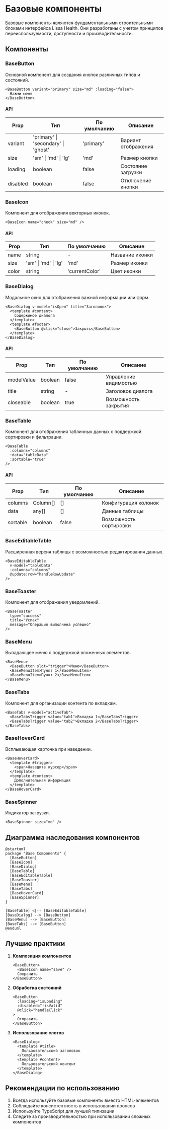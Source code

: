 # Базовые компоненты

Базовые компоненты являются фундаментальными строительными блоками интерфейса Lissa Health. Они разработаны с учетом принципов переиспользуемости, доступности и производительности.

## Компоненты

### BaseButton

Основной компонент для создания кнопок различных типов и состояний.

```vue
<BaseButton variant="primary" size="md" :loading="false">
  Нажми меня
</BaseButton>
```

#### API

| Prop | Тип | По умолчанию | Описание |
|------|-----|--------------|-----------|
| variant | 'primary' \| 'secondary' \| 'ghost' | 'primary' | Вариант отображения |
| size | 'sm' \| 'md' \| 'lg' | 'md' | Размер кнопки |
| loading | boolean | false | Состояние загрузки |
| disabled | boolean | false | Отключение кнопки |

### BaseIcon

Компонент для отображения векторных иконок.

```vue
<BaseIcon name="check" size="md" />
```

#### API

| Prop | Тип | По умолчанию | Описание |
|------|-----|--------------|-----------|
| name | string | - | Название иконки |
| size | 'sm' \| 'md' \| 'lg' | 'md' | Размер иконки |
| color | string | 'currentColor' | Цвет иконки |

### BaseDialog

Модальное окно для отображения важной информации или форм.

```vue
<BaseDialog v-model="isOpen" title="Заголовок">
  <template #content>
    Содержимое диалога
  </template>
  <template #footer>
    <BaseButton @click="close">Закрыть</BaseButton>
  </template>
</BaseDialog>
```

#### API

| Prop | Тип | По умолчанию | Описание |
|------|-----|--------------|-----------|
| modelValue | boolean | false | Управление видимостью |
| title | string | - | Заголовок диалога |
| closeable | boolean | true | Возможность закрытия |

### BaseTable

Компонент для отображения табличных данных с поддержкой сортировки и фильтрации.

```vue
<BaseTable 
  :columns="columns"
  :data="tableData"
  :sortable="true"
/>
```

#### API

| Prop | Тип | По умолчанию | Описание |
|------|-----|--------------|-----------|
| columns | Column[] | [] | Конфигурация колонок |
| data | any[] | [] | Данные таблицы |
| sortable | boolean | false | Возможность сортировки |

### BaseEditableTable

Расширенная версия таблицы с возможностью редактирования данных.

```vue
<BaseEditableTable 
  v-model="tableData"
  :columns="columns"
  @update:row="handleRowUpdate"
/>
```

### BaseToaster

Компонент для отображения уведомлений.

```vue
<BaseToaster 
  type="success"
  title="Успех"
  message="Операция выполнена успешно"
/>
```

### BaseMenu

Выпадающее меню с поддержкой вложенных элементов.

```vue
<BaseMenu>
  <BaseButton slot="trigger">Меню</BaseButton>
  <BaseMenuItem>Пункт 1</BaseMenuItem>
  <BaseMenuItem>Пункт 2</BaseMenuItem>
</BaseMenu>
```

### BaseTabs

Компонент для организации контента по вкладкам.

```vue
<BaseTabs v-model="activeTab">
  <BaseTabsTrigger value="tab1">Вкладка 1</BaseTabsTrigger>
  <BaseTabsTrigger value="tab2">Вкладка 2</BaseTabsTrigger>
</BaseTabs>
```

### BaseHoverCard

Всплывающая карточка при наведении.

```vue
<BaseHoverCard>
  <template #trigger>
    <span>Наведите курсор</span>
  </template>
  <template #content>
    Дополнительная информация
  </template>
</BaseHoverCard>
```

### BaseSpinner

Индикатор загрузки.

```vue
<BaseSpinner size="md" />
```

## Диаграмма наследования компонентов

```plantuml
@startuml
package "Base Components" {
  [BaseButton]
  [BaseIcon]
  [BaseDialog]
  [BaseTable]
  [BaseEditableTable]
  [BaseToaster]
  [BaseMenu]
  [BaseTabs]
  [BaseHoverCard]
  [BaseSpinner]
}

[BaseTable] <|-- [BaseEditableTable]
[BaseDialog] --> [BaseButton]
[BaseMenu] --> [BaseButton]
[BaseTabs] --> [BaseButton]
@enduml
```

## Лучшие практики

1. **Композиция компонентов**
   ```vue
   <BaseButton>
     <BaseIcon name="save" />
     Сохранить
   </BaseButton>
   ```

2. **Обработка состояний**
   ```vue
   <BaseButton 
     :loading="isLoading"
     :disabled="!isValid"
     @click="handleClick"
   >
     Отправить
   </BaseButton>
   ```

3. **Использование слотов**
   ```vue
   <BaseDialog>
     <template #title>
       Пользовательский заголовок
     </template>
     <template #content>
       Пользовательский контент
     </template>
   </BaseDialog>
   ```

## Рекомендации по использованию

1. Всегда используйте базовые компоненты вместо HTML-элементов
2. Соблюдайте консистентность в использовании пропсов
3. Используйте TypeScript для лучшей типизации
4. Следите за производительностью при использовании сложных компонентов 